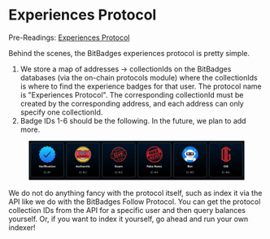 # Experiences Protocol

Pre-Readings: [Experiences Protocol](../../overview/protocols/experiences-protocol.md)

Behind the scenes, the BitBadges experiences protocol is pretty simple.&#x20;

1. We store a map of addresses -> collectionIds on the BitBadges databases (via the on-chain protocols module) where the collectionIds is where to find the experience badges for that user. The protocol name is "Experiences Protocol". The corresponding collectionId must be created by the corresponding address, and each address can only specify one collectionId.&#x20;
2. Badge IDs 1-6 should be the following. In the future, we plan to add more.

<figure><img src="../../.gitbook/assets/image (56).png" alt=""><figcaption></figcaption></figure>

We do not do anything fancy with the protocol itself, such as index it via the API like we do with the BitBadges Follow Protocol. You can get the protocol collection IDs from the API for a specific user and then query balances yourself. Or, if you want to index it yourself, go ahead and run your own indexer!
